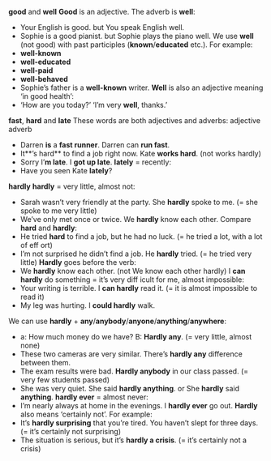 **good** and **well** 
**Good** is an adjective. The adverb is **well**: 
- Your English is good. but You speak English well. 
- Sophie is a good pianist. but Sophie plays the piano well. 
We use **well** (not good) with past participles (**known**/**educated** etc.). For example: 
- **well-known** 
- **well-educated** 
- **well-paid** 
- **well-behaved** 
- Sophie’s father is a **well-known** writer. 
**Well** is also an adjective meaning ‘in good health’: 
- ‘How are you today?’ ‘I’m very **well**, thanks.’

**fast**, **hard** and **late**
These words are both adjectives and adverbs: adjective adverb 
- Darren **is** a **fast runner**. Darren can **run fast**. 
- It**’s hard** to find a job right now. Kate **works hard**. (not works hardly) 
- Sorry I’**m late**. I **got up late**. 
**lately** = recently: 
- Have you seen Kate **lately**?

**hardly** 
**hardly** = very little, almost not: 
- Sarah wasn’t very friendly at the party. She **hardly** spoke to me. (= she spoke to me very little) 
- We’ve only met once or twice. We **hardly** know each other. 
Compare **hard** and **hardly**: 
- He tried **hard** to find a job, but he had no luck. (= he tried a lot, with a lot of eff ort) 
- I’m not surprised he didn’t find a job. He **hardly** tried. (= he tried very little) 
**Hardly** goes before the verb: 
- We **hardly** know each other. (not We know each other hardly) 
I **can hardly** do something = it’s very diff icult for me, almost impossible: 
- Your writing is terrible. I **can hardly** read it. (= it is almost impossible to read it)
- My leg was hurting. I **could hardly** walk.

We can use **hardly** + **any**/**anybody**/**anyone**/**anything**/**anywhere**: 
- a: How much money do we have? B: **Hardly any**. (= very little, almost none) 
- These two cameras are very similar. There’s **hardly any** difference between them. 
- The exam results were bad. **Hardly anybody** in our class passed. (= very few students passed) 
- She was very quiet. She said **hardly anything**. or She **hardly** said **anything**. 
**hardly ever** = almost never: 
- I’m nearly always at home in the evenings. I **hardly ever** go out. 
**Hardly** also means ‘certainly not’. For example: 
- It’s **hardly surprising** that you’re tired. You haven’t slept for three days. (= it’s certainly not surprising) 
- The situation is serious, but it’s **hardly a crisis**. (= it’s certainly not a crisis)